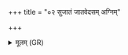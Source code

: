 +++
title = "०२ सुजातं जातवेदसम् अग्निम्"

+++
<details><summary>मूलम् (GR)</summary>

सुजातं जातवेदसम्  
अग्निं वैश्वानरं विभुम् ।  
हव्यवाहं हवामहे  
स नो मुञ्चत्व् अंहसः ॥
</details>